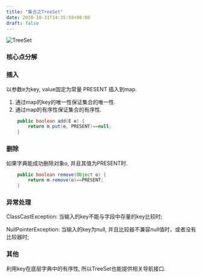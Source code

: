 ```yaml
---
title: "集合之TreeSet"
date: 2020-10-31T14:35:59+08:00
draft: false
---
```



![TreeSet](http://assets.processon.com/chart_image/5f9cdd8b6376891d3200c941.png)



### 核心点分解


### 插入

以参数e为key, value固定为常量 PRESENT 插入到map.
1. 通过map的key的唯一性保证集合的唯一性. 
2. 通过map的有序性保证集合的有序性. 

```java
    public boolean add(E e) {
        return m.put(e, PRESENT)==null;
    }
```

### 删除

如果字典能成功删除对象o, 并且其值为PRESENT时. 

```java
    public boolean remove(Object o) {
        return m.remove(o)==PRESENT;
    }
```

### 异常处理

ClassCastException: 当输入的key不能与字段中存量的key比较时;

NullPointerException: 当输入的key为null, 并且比较器不兼容null值时，或者没有比较器时;

### 其他

利用key在底层字典中的有序性, 所以TreeSet也能提供相关导航接口. 



